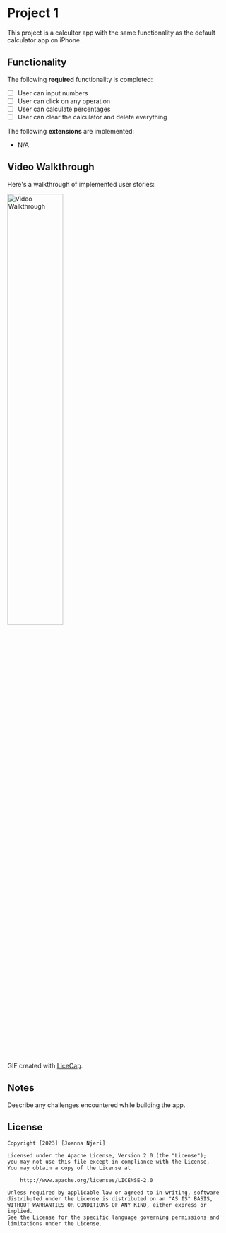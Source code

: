 # Project 1 

This project is a calcultor app with the same functionality as the default calculator app on iPhone.

## Functionality 

The following **required** functionality is completed:

* [ ] User can input numbers 
* [ ] User can click on any operation 
* [ ] User can calculate percentages 
* [ ] User can clear the calculator and delete everything

The following **extensions** are implemented:

* N/A


## Video Walkthrough

Here's a walkthrough of implemented user stories:

<img src='project1walkthruFIN.gif' title='Video Walkthrough' width='50%' alt='Video Walkthrough' />

GIF created with [LiceCap](http://www.cockos.com/licecap/).

## Notes

Describe any challenges encountered while building the app.

## License

    Copyright [2023] [Joanna Njeri]

    Licensed under the Apache License, Version 2.0 (the "License");
    you may not use this file except in compliance with the License.
    You may obtain a copy of the License at

        http://www.apache.org/licenses/LICENSE-2.0

    Unless required by applicable law or agreed to in writing, software
    distributed under the License is distributed on an "AS IS" BASIS,
    WITHOUT WARRANTIES OR CONDITIONS OF ANY KIND, either express or implied.
    See the License for the specific language governing permissions and
    limitations under the License.
